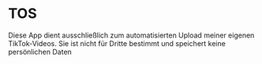 # TOS
Diese App dient ausschließlich zum automatisierten Upload meiner eigenen TikTok-Videos. 
    Sie ist nicht für Dritte bestimmt und speichert keine persönlichen Daten
